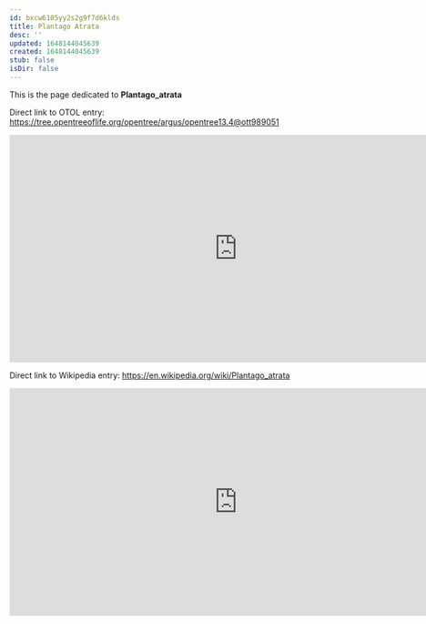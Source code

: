 ```yaml
---
id: bxcw6105yy2s2g9f7d6klds
title: Plantago Atrata
desc: ''
updated: 1648144045639
created: 1648144045639
stub: false
isDir: false
---
```

This is the page dedicated to **Plantago_atrata**


Direct link to OTOL entry: https://tree.opentreeoflife.org/opentree/argus/opentree13.4@ott989051



<html>
    <body>
    <iframe src="https://tree.opentreeoflife.org/opentree/argus/opentree13.4@ott989051"
    width="800" height="400" frameborder="0" allowfullscreen> </iframe>
    </body>
</html>
    


Direct link to Wikipedia entry: https://en.wikipedia.org/wiki/Plantago_atrata



<html>
    <body>
    <iframe src="https://en.wikipedia.org/wiki/Plantago_atrata"
    width="800" height="400" frameborder="0" allowfullscreen> </iframe>
    </body>
</html>
    
